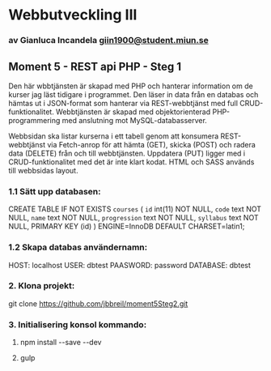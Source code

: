 # Webbutveckling III

### av Gianluca Incandela giin1900@student.miun.se

## Moment 5 - REST api PHP - Steg 1

Den här wbbtjänsten är skapad med PHP och hanterar information om de kurser jag läst tidigare i programmet.
Den läser in data från en databas och hämtas ut i JSON-format som hanterar via REST-webbtjänst med full CRUD-funktionalitet. 
Webbtjänsten är skapad med objektorienterad PHP-programmering med anslutning mot MySQL-databasserver.

Webbsidan ska listar kurserna i ett tabell genom att konsumera REST-webbtjänst via Fetch-anrop för att hämta (GET), skicka (POST) och radera data (DELETE) från och till webbtjänsten. Uppdatera (PUT) ligger med i CRUD-funktionalitet med det är inte klart kodat.
HTML och SASS används till webbsidas layout.


### 1.1 Sätt upp databasen:
   CREATE TABLE IF NOT EXISTS `courses` (
   `id` int(11) NOT NULL,
   `code` text NOT NULL,
   `name` text NOT NULL,
   `progression` text NOT NULL,
   `syllabus` text NOT NULL,
   PRIMARY KEY (id)
   ) ENGINE=InnoDB DEFAULT CHARSET=latin1;

### 1.2 Skapa databas användernamn:
   HOST: localhost
   USER: dbtest
   PAASWORD: password
   DATABASE: dbtest

### 2. Klona projekt:

git clone https://github.com/jbbreil/moment5Steg2.git

### 3. Initialisering konsol kommando:

1. npm install --save --dev

2. gulp
